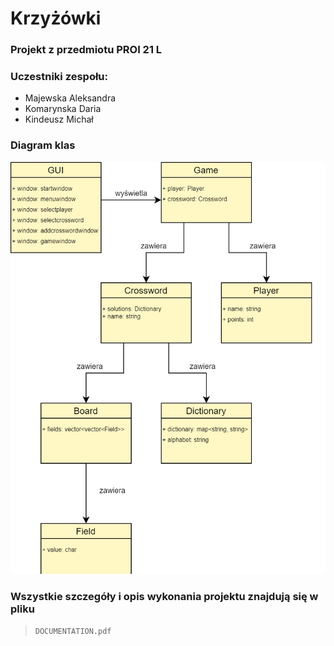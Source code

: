 # Krzyżówki 
### Projekt z przedmiotu PROI 21 L
### Uczestniki zespołu:
- Majewska Aleksandra
- Komarynska Daria 
- Kindeusz Michał

### Diagram klas
![diagram](diagram.png)

### Wszystkie szczegóły i opis wykonania projektu znajdują się w pliku
> `DOCUMENTATION.pdf`
